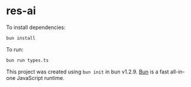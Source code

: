 # res-ai

To install dependencies:

```bash
bun install
```

To run:

```bash
bun run types.ts
```

This project was created using `bun init` in bun v1.2.9. [Bun](https://bun.sh) is a fast all-in-one JavaScript runtime.
